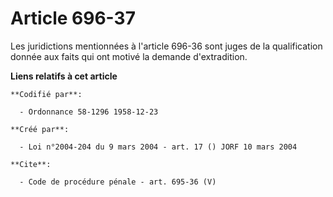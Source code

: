 # Article 696-37

Les juridictions mentionnées à l'article 696-36 sont juges de la qualification donnée aux faits qui ont motivé la demande
d'extradition.

**Liens relatifs à cet article**

	**Codifié par**:

	  - Ordonnance 58-1296 1958-12-23

	**Créé par**:

	  - Loi n°2004-204 du 9 mars 2004 - art. 17 () JORF 10 mars 2004

	**Cite**:

	  - Code de procédure pénale - art. 695-36 (V)
